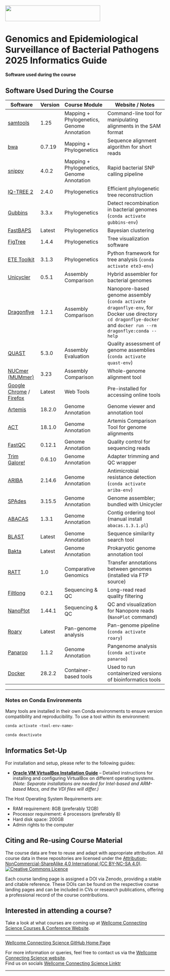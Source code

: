 # <img src="https://coursesandconferences.wellcomeconnectingscience.org/wp-content/themes/wcc_courses_and_conferences/dist/assets/svg/logo.svg" width="300" height="50"> 
# Genomics and Epidemiological Surveillance of Bacterial Pathogens 2025 Informatics Guide

**Software used during the course**      

## Software Used During the Course

| Software | Version | Course Module | Website / Notes |
|----------|---------|----------------|------------------|
| [samtools](http://www.htslib.org/) | 1.25 | Mapping + Phylogenetics, Genome Annotation | Command-line tool for manipulating alignments in the SAM format |
| [bwa](http://bio-bwa.sourceforge.net/) | 0.7.19 | Mapping + Phylogenetics | Sequence alignment algorithm for short reads |
| [snippy](https://github.com/tseemann/snippy) | 4.0.2 | Mapping + Phylogenetics, Genome Annotation | Rapid bacterial SNP calling pipeline |
| [IQ-TREE 2](http://www.iqtree.org/) | 2.4.0 | Phylogenetics | Efficient phylogenetic tree reconstruction |
| [Gubbins](https://github.com/sanger-pathogens/gubbins) | 3.3.x | Phylogenetics | Detect recombination in bacterial genomes (`conda activate gubbins-env`) |
| [FastBAPS](https://github.com/gtonkinhill/fastbaps) | Latest | Phylogenetics | Bayesian clustering |
| [FigTree](http://tree.bio.ed.ac.uk/software/figtree/) | 1.4.4 | Phylogenetics | Tree visualization software |
| [ETE Toolkit](http://etetoolkit.org/) | 3.1.3 | Phylogenetics | Python framework for tree analysis (`conda activate ete3-env`) |
| [Unicycler](https://github.com/rrwick/Unicycler) | 0.5.1 | Assembly Comparison | Hybrid assembler for bacterial genomes |
| [Dragonflye](https://github.com/rpetit3/dragonflye) | 1.2.1 | Assembly Comparison | Nanopore-based genome assembly (`conda activate dragonflye-env`, for Docker use directory `cd dragonflye-docker` and `docker run --rm dragonflye:conda --help `|
| [QUAST](http://quast.sourceforge.net/) | 5.3.0 | Assembly Evaluation | Quality assessment of genome assemblies (`conda activate quast-env`) |
| [NUCmer (MUMmer)](https://github.com/mummer4/mummer) | 3.23 | Assembly Comparison | Whole-genome alignment tool |
| [Google Chrome](https://www.google.com/chrome/) / [Firefox](https://www.mozilla.org/firefox/) | Latest | Web Tools | Pre-installed for accessing online tools |
| [Artemis](https://github.com/sanger-pathogens/artemis) | 18.2.0 | Genome Annotation | Genome viewer and annotation tool |
| [ACT](https://www.sanger.ac.uk/tool/artemis-comparison-tool-act/) | 18.1.0 | Genome Annotation | Artemis Comparison Tool for genome alignments |
| [FastQC](https://www.bioinformatics.babraham.ac.uk/projects/fastqc/) | 0.12.1 | Genome Annotation | Quality control for sequencing reads |
| [Trim Galore!](https://www.bioinformatics.babraham.ac.uk/projects/trim_galore/) | 0.6.10 | Genome Annotation | Adapter trimming and QC wrapper |
| [ARIBA](https://github.com/sanger-pathogens/ariba) | 2.14.6 | Genome Annotation | Antimicrobial resistance detection (`conda activate ariba-env`) |
| [SPAdes](https://github.com/ablab/spades) | 3.15.5 | Genome Annotation | Genome assembler; bundled with Unicycler |
| [ABACAS](https://www.sanger.ac.uk/tool/abacas/) | 1.3.1 | Genome Annotation | Contig ordering tool (manual install `abacas.1.3.1.pl`) |
| [BLAST](https://blast.ncbi.nlm.nih.gov/Blast.cgi) | Latest | Genome Annotation | Sequence similarity search tool |
| [Bakta](https://github.com/oschwengers/bakta) | Latest | Genome Annotation | Prokaryotic genome annotation tool |
| [RATT](https://ftp.sanger.ac.uk/pub/resources/software/ratt/) | 1.0 | Comparative Genomics | Transfer annotations between genomes (installed via FTP source) |
| [Filtlong](https://github.com/rrwick/Filtlong) | 0.2.1 | Sequencing & QC | Long-read read quality filtering |
| [NanoPlot](https://github.com/wdecoster/NanoPlot) | 1.44.1 | Sequencing & QC | QC and visualization for Nanopore reads (`NanoPlot` command) |
| [Roary](https://sanger-pathogens.github.io/Roary/) | Latest | Pan-genome analysis | Pan-genome pipeline (`conda activate roary`) |
| [Panaroo](https://github.com/gtonkinhill/panaroo) | 1.1.2 | Genome Annotation | Pangenome analysis (`conda activate panaroo`) |
| [Docker](https://www.docker.com/) | 28.2.2 | Container-based tools | Used to run containerized versions of bioinformatics tools |

---

### Notes on Conda Environments

Many tools are installed in their own Conda environments to ensure version compatibility and reproducibility. To use a tool within its environment:

```bash
conda activate <tool-env-name>
```

```bash
conda deactivate 
```

## Informatics Set-Up
For installation and setup, please refer to the following guides:

- **[Oracle VM VirtualBox Installation Guide](https://github.com/WCSCourses/index/blob/main/VM_Guide.md)** – Detailed instructions for installing and configuring VirtualBox on different operating systems. *(Note: Separate installations are needed for Intel-based and ARM-based Macs, and the VDI files will differ.)*

The Host Operating System Requirements are: <br />
- RAM requirement: 8GB (preferably 12GB) <br />
- Processor requirement: 4 processors (preferably 8) <br />
- Hard disk space: 200GB <br />
- Admin rights to the computer <br />

## Citing and Re-using Course Material

The course data are free to reuse and adapt with appropriate attribution. All course data in these repositories are licensed under the <a rel="license" href="https://creativecommons.org/licenses/by-nc-sa/4.0/">Attribution-NonCommercial-ShareAlike 4.0 International (CC BY-NC-SA 4.0)</a>. <a rel="license" href="http://creativecommons.org/licenses/by/4.0/"><img alt="Creative Commons Licence" style="border-width:0" src="https://i.creativecommons.org/l/by-nc-sa/4.0/88x31.png" /></a><br /> 

Each course landing page is assigned a DOI via Zenodo, providing a stable and citable reference. These DOIs can be found on the respective course landing pages and can be included in CVs or research publications, offering a professional record of the course contributions.

## Interested in attending a course?

Take a look at what courses are coming up at [Wellcome Connecting Science Courses & Conference Website](https://coursesandconferences.wellcomeconnectingscience.org/our-events/).

---

[Wellcome Connecting Science GitHub Home Page](https://github.com/WCSCourses) 

For more information or queries, feel free to contact us via the [Wellcome Connecting Science website](https://coursesandconferences.wellcomeconnectingscience.org).<br /> 
Find us on socials [Wellcome Connecting Science Linktr](https://linktr.ee/eventswcs)

---

